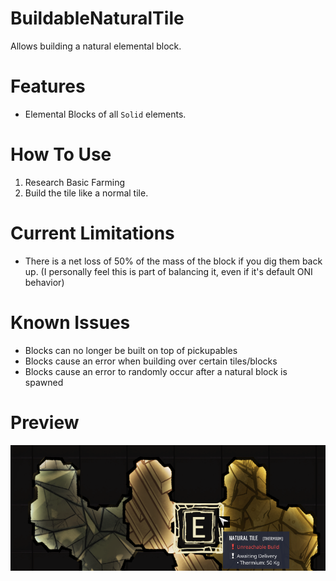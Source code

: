 # BuildableNaturalTile

Allows building a natural elemental block.

# Features

- Elemental Blocks of all `Solid` elements.

# How To Use

1. Research Basic Farming
2. Build the tile like a normal tile.

# Current Limitations

- There is a net loss of 50% of the mass of the block if you dig them back up. (I personally feel this is part of balancing it, even if it's default ONI behavior)

# Known Issues

- Blocks can no longer be built on top of pickupables
- Blocks cause an error when building over certain tiles/blocks
- Blocks cause an error to randomly occur after a natural block is spawned

# Preview

![Preview](imgs/preview.png)
